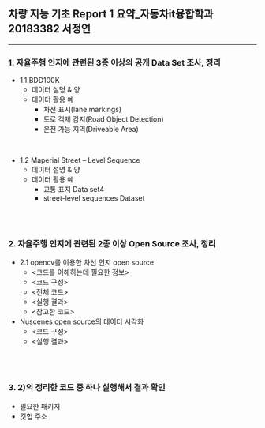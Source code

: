 ## 차량 지능 기초 Report 1 요약_자동차it융합학과 20183382 서정연
<hr>

### 1.	자율주행 인지에 관련된 3종 이상의 공개 Data Set 조사, 정리
* 1.1 BDD100K
    * 데이터 설명 & 양
    * 데이터 활용 예
        * 차선 표시(lane markings)
        * 도로 객체 감지(Road Object Detection)
        * 운전 가능 지역(Driveable Area)
<br>

* 1.2  Maperial Street – Level Sequence
    * 데이터 설명 & 양
    * 데이터 활용 예
        * 교통 표지 Data set4
        *  street-level sequences Dataset
<br>
<br>

### 2. 자율주행 인지에 관련된 2종 이상 Open Source 조사, 정리
* 2.1 opencv를 이용한 차선 인지 open source
    * <코드를 이해하는데 필요한 정보>
    * <코드 구성> 
    * <전체 코드>
    * <실행 결과>
    * <참고한 코드>
* Nuscenes open source의 데이터 시각화
    * <코드 구성>
    * <실행 결과>
<br>
<br>

### 3. 2)의 정리한 코드 중 하나 실행해서 결과 확인
* 필요한 패키지
* 깃헙 주소







